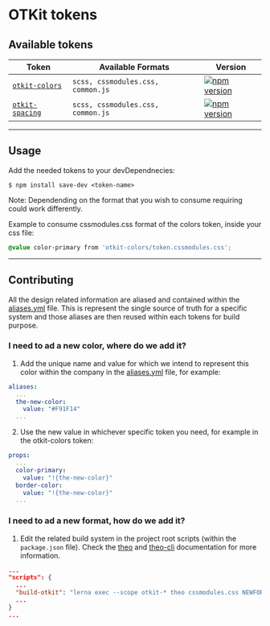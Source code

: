 # OTKit tokens

## Available tokens

| Token | Available Formats | Version |
|--------|-------|-------|
| [`otkit-colors`](/OTKit/otkit-colors) | `scss, cssmodules.css, common.js` | [![npm version](https://badge.fury.io/js/otkit-colors.svg)](http://badge.fury.io/js/otkit-colors) |
| [`otkit-spacing`](/OTKit/otkit-spacing) | `scss, cssmodules.css, common.js` | [![npm version](https://badge.fury.io/js/otkit-spacing.svg)](http://badge.fury.io/js/otkit-spacing) |

***

## Usage

Add the needed tokens to your devDependnecies:

```
$ npm install save-dev <token-name>
```

Note: Dependending on the format that you wish to consume requiring could work differently.

Example to consume cssmodules.css format of the colors token, inside your css file: 

```css
@value color-primary from 'otkit-colors/token.cssmodules.css';
```

***

## Contributing

All the design related information are aliased and contained within the [aliases.yml](/aliases/yml) file. This is represent the single source of truth for a specific system and those aliases are then reused within each tokens for build purpose. 

### I need to ad a new color, where do we add it?

1. Add the unique name and value for which we intend to represent this color within the company in the [aliases.yml](/aliases/yml) file, for example:

```yml
aliases:
  ...
  the-new-color:
    value: "#F91F14"
  ...
```
2. Use the new value in whichever specific token you need, for example in the otkit-colors token:

```yml
props:
  ...
  color-primary:
    value: "!{the-new-color}"
  border-color:
    value: "!{the-new-color}"
  ...  
```

### I need to ad a new format, how do we add it?

1. Edit the related build system in the project root scripts (within the `package.json` file). Check the [theo](https://github.com/salesforce-ux/theo#available-formats) and [theo-cli](https://github.com/opentable/design-tokens/tree/master/tools/theo-cli#theo-cli) documentation for more information.

```json
...
"scripts": {
  ...
  "build-otkit": "lerna exec --scope otkit-* theo cssmodules.css NEWFORMAT",
  ...
}
...
```